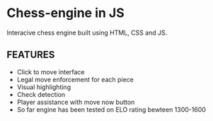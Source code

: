 ﻿# Chess-engine in JS

 Interacive chess engine built using HTML, CSS and JS.

 ## FEATURES
- Click to move interface
- Legal move enforcement for each piece
- Visual highlighting
- Check detection
- Player assistance with move now button
- So far engine has been tested on ELO rating bewteen 1300-1600

